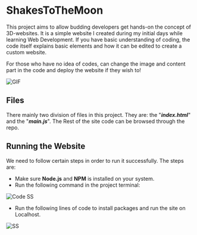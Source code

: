 # ShakesToTheMoon

This project aims to allow budding developers get hands-on the concept of 3D-websites. It is a simple website I created during my initial days while learning Web Development. If you have basic understanding of coding, the code itself explains basic elements and how it can be edited to create a custom website.

For those who have no idea of codes, can change the image and content part in the code and deploy the website if they wish to!

![GIF](https://github.com/thefitcoder/Image-Library/blob/main/Gif-min.gif)

## Files

There mainly two division of files in this project. They are: the "**_index.html_**" and the "**_main.js_**". The Rest of the site code can be browsed through the repo.	

## Running the Website

We need to follow certain steps in order to run it successfully. The steps are:
- Make sure **Node.js** and **NPM** is installed on your system.
- Run the following command in the project terminal:

![Code SS](https://user-images.githubusercontent.com/50311627/188616446-4da743c9-01b8-4a96-8ed4-585b79723376.png)

- Run the following lines of code to install packages and run the site on Localhost.

![SS](https://user-images.githubusercontent.com/50311627/188616517-4ce31b2c-a6d8-433f-9f10-02913b2bce89.png)
